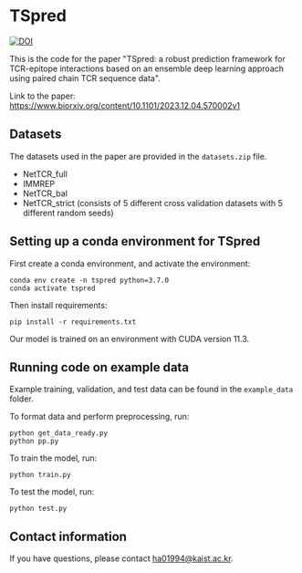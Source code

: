 # TSpred
[![DOI](https://zenodo.org/badge/DOI/10.5281/zenodo.10347986.svg)](https://doi.org/10.5281/zenodo.10347986)


This is the code for the paper "TSpred: a robust prediction framework for TCR-epitope interactions based on an ensemble deep learning approach using paired chain TCR sequence data". 

Link to the paper: https://www.biorxiv.org/content/10.1101/2023.12.04.570002v1

## Datasets
The datasets used in the paper are provided in the `datasets.zip` file. 
- NetTCR_full
- IMMREP
- NetTCR_bal
- NetTCR_strict (consists of 5 different cross validation datasets with 5 different random seeds)

## Setting up a conda environment for TSpred
First create a conda environment, and activate the environment:
```
conda env create -n tspred python=3.7.0
conda activate tspred
```
Then install requirements:
```
pip install -r requirements.txt
```
Our model is trained on an environment with CUDA version 11.3.

## Running code on example data
Example training, validation, and test data can be found in the `example_data` folder. 

To format data and perform preprocessing, run:
```
python get_data_ready.py
python pp.py
```
To train the model, run:
```
python train.py
```
To test the model, run:
```
python test.py
```

## Contact information
If you have questions, please contact ha01994@kaist.ac.kr.



